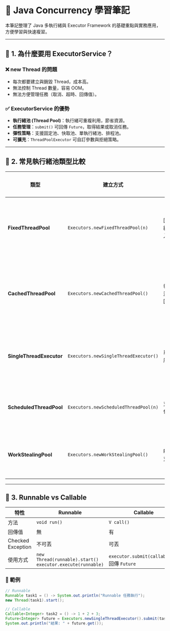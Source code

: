 # 🧵 Java Concurrency 學習筆記

本筆記整理了 Java 多執行緒與 Executor Framework 的基礎重點與實務應用，方便學習與快速複習。

---

## 📌 1. 為什麼要用 ExecutorService？

### ❌ new Thread 的問題
- 每次都要建立與銷毀 Thread，成本高。
- 無法控制 Thread 數量，容易 OOM。
- 無法方便管理任務（取消、超時、回傳值）。

### ✅ ExecutorService 的優勢
- **執行緒池 (Thread Pool)**：執行緒可重複利用，節省資源。
- **任務管理**：`submit()` 可回傳 `Future`，取得結果或取消任務。
- **彈性策略**：支援固定池、快取池、單執行緒池、排程池。
- **可擴充**：`ThreadPoolExecutor` 可自訂參數與拒絕策略。

---

## 📌 2. 常見執行緒池類型比較

| 類型 | 建立方式 | 特點 | 適用場景 | 風險/缺點 |
|------|---------|------|----------|-----------|
| **FixedThreadPool** | `Executors.newFixedThreadPool(n)` | 固定 n 條執行緒，任務多時進入佇列 | CPU 密集型工作（計算、壓縮） | 任務暴增時佇列可能塞滿記憶體 |
| **CachedThreadPool** | `Executors.newCachedThreadPool()` | 執行緒數動態增減，空閒 60 秒回收 | I/O 密集型、大量短任務 | 任務太多可能建立過多執行緒，壓垮系統 |
| **SingleThreadExecutor** | `Executors.newSingleThreadExecutor()` | 單一執行緒，順序執行任務 | 日誌、訂單處理（需順序性） | 效能低，單點故障 |
| **ScheduledThreadPool** | `Executors.newScheduledThreadPool(n)` | 支援延遲與週期任務 | 定時排程、心跳檢查 | 任務太長可能導致排程不準 |
| **WorkStealingPool** | `Executors.newWorkStealingPool()` | ForkJoinPool，支援任務平衡 | 平行運算、大量小任務 | 任務不可依賴執行順序 |

---

## 📌 3. Runnable vs Callable

| 特性 | Runnable | Callable |
|------|----------|----------|
| 方法 | `void run()` | `V call()` |
| 回傳值 | 無 | 有 |
| Checked Exception | 不可丟 | 可丟 |
| 使用方式 | `new Thread(runnable).start()`<br>`executor.execute(runnable)` | `executor.submit(callable)`，回傳 `Future` |

### 📌 範例
```java
// Runnable
Runnable task1 = () -> System.out.println("Runnable 任務執行");
new Thread(task1).start();

// Callable
Callable<Integer> task2 = () -> 1 + 2 + 3;
Future<Integer> future = Executors.newSingleThreadExecutor().submit(task2);
System.out.println("結果: " + future.get());

